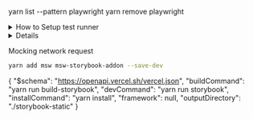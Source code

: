 yarn list --pattern playwright
yarn remove playwright

<details>

<summary>How to Setup test runner</summary>

##### Setup Test runner

```bash
yarn add --dev @storybook/test-runner
```

##### Update your package.json scripts and enable the test runner.

```bash
{
  "scripts": {
    ....
    "test-storybook": "test-storybook",
    ....
  }
}
```

```bash
yarn storybook
# and
yarn test-storybook
# or
yarn test-storybook --watchAll
```

</details>

<details>

<details>How to setup coverage</details>

##### Set up the coverage addon

```bash
yarn add --dev @storybook/addon-coverage
```

##### Update your Storybook configuration (in .storybook/main.js|ts) to include the coverage addon.

```bash
import type { StorybookConfig } from '@storybook/your-framework';

const config: StorybookConfig = {
  stories: [],
  addons: [
    // Other Storybook addons
    '@storybook/addon-coverage', //👈 Registers the addon
  ],
};

export default config;
```

> [!NOTE]
> To run Coverage in storybook we have two step:
>
> - Step1 : Run storybook
> - Step2 : Run Coverage
>   Like command at above.

##### Start your Storybook with

```bash
yarn storybook
```

##### Finally, open a new terminal window and run the test-runner with

```bash
yarn test-storybook --coverage
```

</details>

Mocking network request

```bash
yarn add msw msw-storybook-addon --save-dev
```

{
"$schema": "https://openapi.vercel.sh/vercel.json",
"buildCommand": "yarn run build-storybook",
"devCommand": "yarn run storybook",
"installCommand": "yarn install",
"framework": null,
"outputDirectory": "./storybook-static"
}
